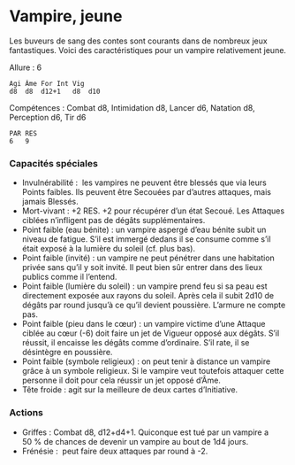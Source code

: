 
# Vampire, jeune
Les buveurs de sang des contes sont courants dans de nombreux jeux fantastiques. Voici des caractéristiques pour un vampire relativement jeune.

Allure : 6
```
Agi	Âme	For	Int	Vig
d8	d8	d12+1	d8	d10
```
Compétences : Combat d8, Intimidation d8, Lancer d6, Natation d8, Perception d6, Tir d6
```
PAR	RES
6	9
```
### Capacités spéciales
- Invulnérabilité :  les vampires ne peuvent être blessés que via leurs Points faibles. Ils peuvent être Secouées par d’autres attaques, mais jamais Blessés.
- Mort-vivant : +2 RES. +2 pour récupérer d’un état Secoué. Les Attaques ciblées n’infligent pas de dégâts supplémentaires.
- Point faible (eau bénite) : un vampire aspergé d’eau bénite subit un niveau de fatigue. S’il est immergé dedans il se consume comme s’il était exposé à la lumière du soleil (cf. plus bas).
- Point faible (invité) : un vampire ne peut pénétrer dans une habitation privée sans qu’il y soit invité. Il peut bien sûr entrer dans des lieux publics comme il l’entend.
- Point faible (lumière du soleil) : un vampire prend feu si sa peau est directement exposée aux rayons du soleil. Après cela il subit 2d10 de dégâts par round jusqu’à ce qu’il devient poussière. L’armure ne compte pas.
- Point faible (pieu dans le cœur) : un vampire victime d’une Attaque ciblée au cœur (-6) doit faire un jet de Vigueur opposé aux dégâts. S’il réussit, il encaisse les dégâts comme d’ordinaire. S’il rate, il se désintègre en poussière.
- Point faible (symbole religieux) : on peut tenir à distance un vampire grâce à un symbole religieux. Si le vampire veut toutefois attaquer cette personne il doit pour cela réussir un jet opposé d’Âme.
- Tête froide : agit sur la meilleure de deux cartes d’Initiative.

### Actions
- Griffes : Combat d8, d12+d4+1. Quiconque est tué par un vampire a 50 % de chances de devenir un vampire au bout de 1d4 jours.
- Frénésie :  peut faire deux attaques par round à -2.

